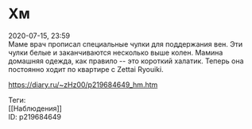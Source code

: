 Хм
===

   
 2020-07-15, 23:59   
  Маме врач прописал специальные чулки для поддержания вен. Эти чулки белые и заканчиваются несколько выше колен. Мамина домашняя одежда, как правило -- это короткий халатик. Теперь она постоянно ходит по квартире с Zettai Ryouiki.   
    
 <https://diary.ru/~zHz00/p219684649_hm.htm>   
   
 Теги:   
 [[Наблюдения]]   
 ID: p219684649